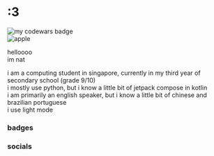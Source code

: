 # :3
![my codewars badge](https://www.codewars.com/users/fxg/badges/small?theme=light)  
![apple](https://badgen.net/badge/icon/apple?icon=apple&label)  

helloooo  
im nat

i am a computing student in singapore, currently in my third year of secondary school (grade 9/10)  
i mostly use python, but i know a little bit of jetpack compose in kotlin  
i am primarily an english speaker, but i know a little bit of chinese and brazilian portuguese  
i use light mode  


### badges



### socials
